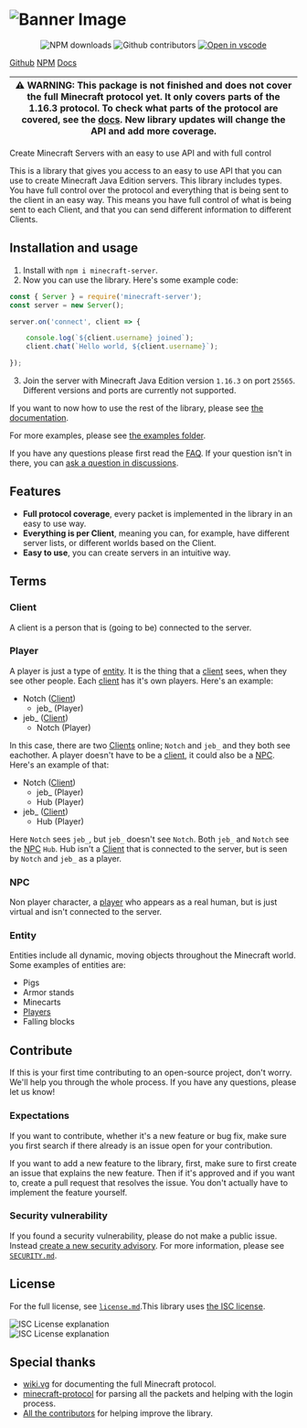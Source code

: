 # ![Banner Image](https://github.com/OscarNOW/minecraft-server/blob/main/assets/Minecraft%20Server.png?raw=true)

<p align="center">
    <img src="https://img.shields.io/npm/dt/minecraft-server" alt="NPM downloads">
    <img src="https://img.shields.io/github/contributors/OscarNOW/minecraft-server" alt="Github contributors">
    <a href="https://vscode.dev/github/OscarNOW/minecraft-server">
        <img src="https://img.shields.io/badge/open%20in-vscode-brightgreen" alt="Open in vscode">
    </a>
</p>

[Github](https://github.com/OscarNOW/minecraft-server/)
[NPM](https://www.npmjs.com/package/minecraft-server)
[Docs](https://oscarnow.github.io/minecraft-server/)

| ⚠ WARNING: This package is not finished and does not cover the full Minecraft protocol yet. It only covers parts of the 1.16.3 protocol. To check what parts of the protocol are covered, see the [docs](https://oscarnow.github.io/minecraft-server/). New library updates will change the API and add more coverage. |
| ------------------------------------------------------------------------------------------------------------------------------------------------------------------------------------------------------------------------------------------------------------------------------------------------------------------------------ |

Create Minecraft Servers with an easy to use API and with full control

This is a library that gives you access to an easy to use API that you can use to create Minecraft Java Edition servers. This library includes types. You have full control over the protocol and everything that is being sent to the client in an easy way. This means you have full control of what is being sent to each Client, and that you can send different information to different Clients.

## **Installation and usage**
1. Install with `npm i minecraft-server`.
2. Now you can use the library. Here's some example code:
```js
const { Server } = require('minecraft-server');
const server = new Server();

server.on('connect', client => {

    console.log(`${client.username} joined`);
    client.chat(`Hello world, ${client.username}`);

});
```
3. Join the server with Minecraft Java Edition version `1.16.3` on port `25565`. Different versions and ports are currently not supported.

If you want to now how to use the rest of the library, please see [the documentation](https://oscarnow.github.io/minecraft-server/).

For more examples, please see [the examples folder](https://github.com/OscarNOW/minecraft-server/tree/main/examples).

If you have any questions please first read the [FAQ](https://github.com/OscarNOW/minecraft-server/blob/main/FAQ.md). If your question isn't in there, you can [ask a question in discussions](https://github.com/OscarNOW/minecraft-server/discussions/new?category=questions).

## Features
* **Full protocol coverage**, every packet is implemented in the library in an easy to use way.
* **Everything is per Client**, meaning you can, for example, have different server lists, or different worlds based on the Client.
* **Easy to use**, you can create servers in an intuitive way.

## **Terms**

### Client
A client is a person that is (going to be) connected to the server.

### Player
A player is just a type of [entity](#entity). It is the thing that a [client](#client) sees, when they see other people. Each [client](#client) has it's own players. Here's an example:

* Notch ([Client](#client))
    * jeb_ (Player)
* jeb_ ([Client](#player))
    * Notch (Player)

In this case, there are two [Clients](#client) online; `Notch` and `jeb_` and they both see eachother. A player doesn't have to be a [client](#client), it could also be a [NPC](#npc). Here's an example of that:

* Notch ([Client](#client))
    * jeb_ (Player)
    * Hub (Player)
* jeb_ ([Client](#player))
    * Hub (Player)

Here `Notch` sees `jeb_`, but `jeb_` doesn't see `Notch`. Both `jeb_` and `Notch` see the [NPC](#npc) `Hub`. Hub isn't a [Client](#client) that is connected to the server, but is seen by `Notch` and `jeb_` as a player.

### NPC
Non player character, a [player](#player) who appears as a real human, but is just virtual and isn't connected to the server.

### Entity
Entities include all dynamic, moving objects throughout the Minecraft world. Some examples of entities are:
* Pigs
* Armor stands
* Minecarts
* [Players](#player)
* Falling blocks

## **Contribute**
If this is your first time contributing to an open-source project, don't worry. We'll help you through the whole process. If you have any questions, please let us know!

### Expectations
If you want to contribute, whether it's a new feature or bug fix, make sure you first search if there already is an issue open for your contribution.

If you want to add a new feature to the library, first, make sure to first create an issue that explains the new feature. Then if it's approved and if you want to, create a pull request that resolves the issue. You don't actually have to implement the feature yourself.

### Security vulnerability
If you found a security vulnerability, please do not make a public issue. Instead [create a new security advisory](https://github.com/OscarNOW/minecraft-server/security/advisories/new). For more information, please see [`SECURITY.md`](https://github.com/OscarNOW/minecraft-server/blob/main/SECURITY.md).

## **License**
For the full license, see [`license.md`](https://github.com/OscarNOW/minecraft-server/blob/main/license.md).This library uses [the ISC license](https://opensource.org/licenses/ISC).


<div class="darkImg"><img loading="lazy" src="/minecraft-server/assets/ISC license/docs/dark.png" alt="ISC License explanation"></div> 
<div class="lightImg"><img loading="lazy" src="/minecraft-server/assets/ISC license/docs/light.png" alt="ISC License explanation"></div>


## **Special thanks**
* [wiki.vg](https://wiki.vg) for documenting the full Minecraft protocol.
* [minecraft-protocol](https://github.com/PrismarineJS/node-minecraft-protocol) for parsing all the packets and helping with the login process.
* [All the contributors](https://github.com/OscarNOW/minecraft-server/graphs/contributors) for helping improve the library.